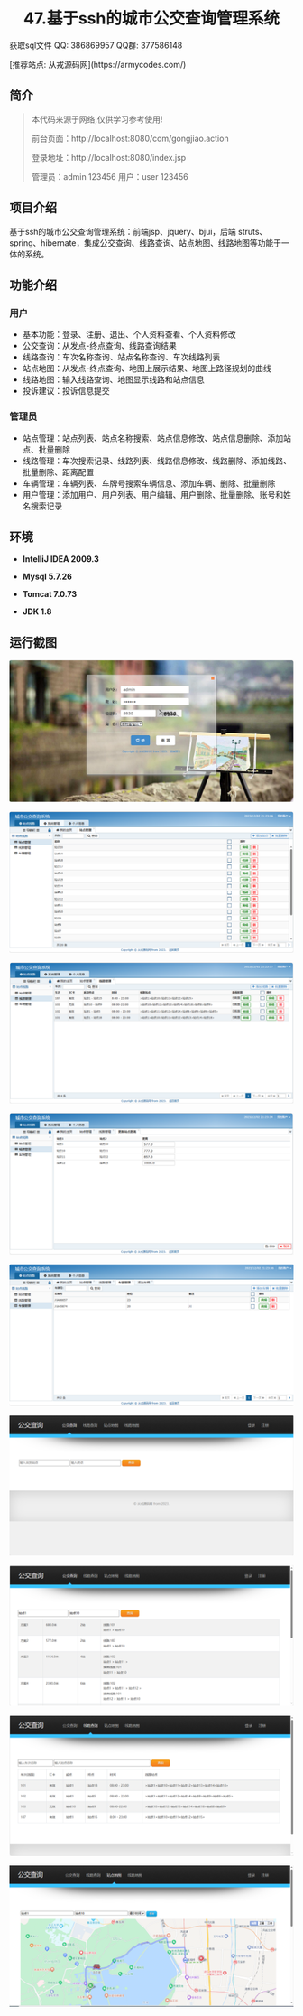 <p><h1 align="center">47.基于ssh的城市公交查询管理系统</h1></p>

<p> 获取sql文件 QQ: 386869957 QQ群: 377586148 </p>
<p> [推荐站点: 从戎源码网](https://armycodes.com/) </p>

## 简介
> 本代码来源于网络,仅供学习参考使用!
> 
> 前台页面：http://localhost:8080/com/gongjiao.action
> 
> 登录地址：http://localhost:8080/index.jsp
> 
> 管理员：admin 123456
> 用户：user 123456
> 

## 项目介绍
基于ssh的城市公交查询管理系统：前端jsp、jquery、bjui，后端 struts、spring、hibernate，集成公交查询、线路查询、站点地图、线路地图等功能于一体的系统。

## 功能介绍

### 用户

- 基本功能：登录、注册、退出、个人资料查看、个人资料修改
- 公交查询：从发点-终点查询、线路查询结果
- 线路查询：车次名称查询、站点名称查询、车次线路列表
- 站点地图：从发点-终点查询、地图上展示结果、地图上路径规划的曲线
- 线路地图：输入线路查询、地图显示线路和站点信息
- 投诉建议：投诉信息提交

### 管理员

- 站点管理：站点列表、站点名称搜索、站点信息修改、站点信息删除、添加站点、批量删除
- 线路管理：车次搜索记录、线路列表、线路信息修改、线路删除、添加线路、批量删除、距离配置
- 车辆管理：车辆列表、车牌号搜索车辆信息、添加车辆、删除、批量删除
- 用户管理：添加用户、用户列表、用户编辑、用户删除、批量删除、账号和姓名搜索记录

## 环境

- <b>IntelliJ IDEA 2009.3</b>

- <b>Mysql 5.7.26</b>

- <b>Tomcat 7.0.73</b>

- <b>JDK 1.8</b>

## 运行截图
![](screenshot/1.png)

![](screenshot/2.png)

![](screenshot/3.png)

![](screenshot/4.png)

![](screenshot/5.png)

![](screenshot/6.png)

![](screenshot/7.png)

![](screenshot/8.png)

![](screenshot/9.png)
